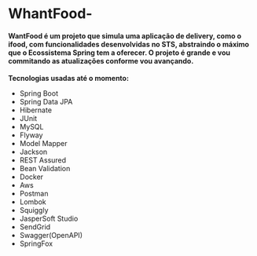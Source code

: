 # WhantFood-

<h4>WantFood é um projeto que simula uma aplicação de delivery, como o ifood, com funcionalidades desenvolvidas no STS,
  abstraindo o máximo que o Ecossistema Spring tem a oferecer. O projeto é grande e vou commitando as atualizações conforme vou avançando.</h4>

<strong>Tecnologias usadas até o momento:</strong>
<ul>
  <li>Spring Boot</li>
  <li>Spring Data JPA</li>
  <li>Hibernate</li>
  <li>JUnit</li>
  <li>MySQL</li>
  <li>Flyway</li>
  <li>Model Mapper</li>
  <li>Jackson</li>
  <li>REST Assured</li>
  <li>Bean Validation</li>
  <li>Docker</li>
  <li>Aws</li>
  <li>Postman</li>
  <li>Lombok</li>
  <li>Squiggly</li>
  <li>JasperSoft Studio</li>
  <li>SendGrid</li>
  <li>Swagger(OpenAPI)</li>
  <li>SpringFox</li>
</ul>
